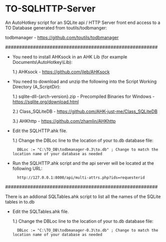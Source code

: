 # TO-SQLHTTP-Server
An AutoHotkey script for an SQLite api / HTTP Server front end access to a TO Database generated from toutils/todbmanger:
  
  todbmanager - https://github.com/toutils/todbmanager

#######################################################


* You need to install AHKsock in an AHK Lib (for example Documents\AutoHotkey\Lib):
  
    1.) AHKsock - https://github.com/jleb/AHKsock


* You need to download and unzip the following into the Script Working Directory (A_ScriptDir):
 
    1.) sqlite-dll-{arch-version}.zip - Precompiled Binaries for Windows - https://sqlite.org/download.html
 
    2.) Class_SQLiteDB - https://github.com/AHK-just-me/Class_SQLiteDB
 
    3.) AHKhttp - https://github.com/zhamlin/AHKhttp


* Edit the SQLHTTP.ahk file.

    1.) Change the DBLoc line to the location of your to.db database file:

        DBLoc := "C:\TO_DB\todbmanager-0.3\to.db" ; Change to match the location name of your database as needed

* Run the SQLHTTP.ahk script and the api server will be located at the following URL:

        http://127.0.0.1:8000/api/multi-attrs.php?ids=requesterid

#######################################################


There is an addional SQLTables.ahk script to list all the names of the SQLite tables in to.db

* Edit the SQLTables.ahk file.

    1.) Change the DBLoc line to the location of your to.db database file:

        DBLoc := "C:\TO_DB\todbmanager-0.3\to.db" ; Change to match the location name of your database as needed

